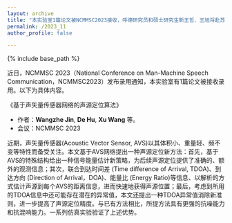 ```yaml
---
layout: archive
title: "本实验室1篇论文被NCMMSC2023接收，呼德研究员和硕士研究生靳王哲、王旭将赴苏州参会"
permalink: /2023_11
author_profile: false

---
```


{% include base_path %}



近日，NCMMSC 2023（National Conference on Man-Machine Speech Communication，NCMMSC2023）发布录用通知，本实验室有1篇论文被接收录用。以下为具体内容。

 《基于声矢量传感器网络的声源定位算法》
   - 作者：**Wangzhe Jin**, **De Hu**, **Xu Wang** 等。
   - 会议：NCMMSC 2023

近期，声矢量传感器(Acoustic Vector Sensor, AVS)以其体积小、重量轻、频不变等特性而备受关注。本文基于AVS网络提出一种声源定位新方法：首先，基于AVS的特殊结构给出一种信号能量估计新策略，为后续声源定位提供了准确的、额外的观测信息；其次，联合到达时间差 (Time difference of Arrival, TDOA)、到达方向 (Direction of Arrival，DOA)、能量比 (Energy Ratio)等信息、以解析的方式估计声源到每个AVS的距离信息，进而快速地获得声源位置；最后，考虑到所用的TDOA信息中还可能存在潜在的异常值，本文还提出一种TDOA异常值消除新准则，进一步提高了声源定位精度。与已有方法相比，所提方法具有更强的抗噪能力和抗混响能力。一系列仿真实验验证了上述优势。
